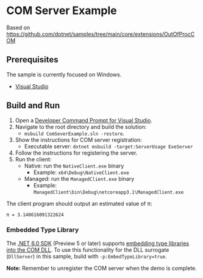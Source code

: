 # COM Server Example
Based on https://github.com/dotnet/samples/tree/main/core/extensions/OutOfProcCOM

## Prerequisites
The sample is currently focused on Windows.
* [Visual Studio](https://visualstudio.microsoft.com/)


## Build and Run
1. Open a [Developer Command Prompt for Visual Studio](https://docs.microsoft.com/cpp/build/building-on-the-command-line#developer_command_prompt_shortcuts).
1. Navigate to the root directory and build the solution:
    * `msbuild ComSeverExample.sln -restore`.
1. Show the instructions for COM server registration:
    * Executable server: `dotnet msbuild -target:ServerUsage ExeServer`
1. Follow the instructions for registering the server.
1. Run the client:
    * Native: run the `NativeClient.exe` binary
        * Example: `x64\Debug\NativeClient.exe`
    * Managed: run the `ManagedClient.exe` binary
        * Example: `ManagedClient\bin\Debug\netcoreapp3.1\ManagedClient.exe`

The client program should output an estimated value of &#960;:
```
π = 3.140616091322624
```

### Embedded Type Library

The [.NET 6.0 SDK](https://dotnet.microsoft.com/download) (Preview 5 or later) supports [embedding type libraries into the COM DLL](https://docs.microsoft.com/dotnet/core/native-interop/expose-components-to-com#embedding-type-libraries-in-the-com-host). To use this functionality for the DLL surrogate (`DllServer`) in this sample, build with `-p:EmbedTypeLibrary=true`.

**Note:** Remember to unregister the COM server when the demo is complete.
